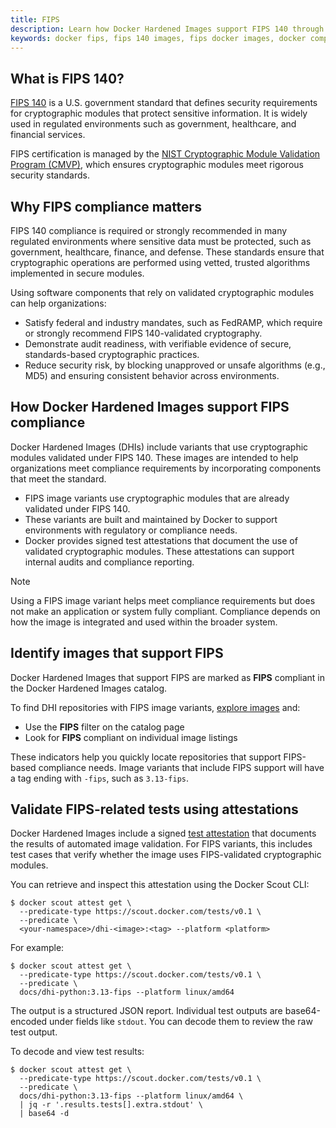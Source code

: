 ```yaml
---
title: FIPS
description: Learn how Docker Hardened Images support FIPS 140 through validated cryptographic modules to help organizations meet compliance requirements.
keywords: docker fips, fips 140 images, fips docker images, docker compliance, secure container images
---
```


## What is FIPS 140?

[FIPS 140](https://csrc.nist.gov/publications/detail/fips/140/3/final) is a U.S.
government standard that defines security requirements for cryptographic modules
that protect sensitive information. It is widely used in regulated environments
such as government, healthcare, and financial services.

FIPS certification is managed by the [NIST Cryptographic Module Validation
Program
(CMVP)](https://csrc.nist.gov/projects/cryptographic-module-validation-program),
which ensures cryptographic modules meet rigorous security standards.

## Why FIPS compliance matters

FIPS 140 compliance is required or strongly recommended in many regulated
environments where sensitive data must be protected, such as government,
healthcare, finance, and defense. These standards ensure that cryptographic
operations are performed using vetted, trusted algorithms implemented in secure
modules.

Using software components that rely on validated cryptographic modules can help organizations:

- Satisfy federal and industry mandates, such as FedRAMP, which require or
  strongly recommend FIPS 140-validated cryptography.
- Demonstrate audit readiness, with verifiable evidence of secure,
  standards-based cryptographic practices.
- Reduce security risk, by blocking unapproved or unsafe algorithms (e.g., MD5)
  and ensuring consistent behavior across environments.

## How Docker Hardened Images support FIPS compliance

Docker Hardened Images (DHIs) include variants that use cryptographic modules
validated under FIPS 140. These images are intended to help organizations meet
compliance requirements by incorporating components that meet the standard.

- FIPS image variants use cryptographic modules that are already validated under
  FIPS 140.
- These variants are built and maintained by Docker to support environments with
  regulatory or compliance needs.
- Docker provides signed test attestations that document the use of validated
  cryptographic modules. These attestations can support internal audits and
  compliance reporting.

> [!NOTE]
>
> Using a FIPS image variant helps meet compliance requirements but does not
> make an application or system fully compliant. Compliance depends on how the
> image is integrated and used within the broader system.

## Identify images that support FIPS

Docker Hardened Images that support FIPS are marked as **FIPS** compliant
in the Docker Hardened Images catalog.

To find DHI repositories with FIPS image variants, [explore images](../how-to/explore.md) and:

- Use the **FIPS** filter on the catalog page
- Look for **FIPS** compliant on individual image listings

These indicators help you quickly locate repositories that support FIPS-based
compliance needs. Image variants that include FIPS support will have a tag
ending with `-fips`, such as `3.13-fips`.

## Validate FIPS-related tests using attestations

Docker Hardened Images include a signed [test
attestation](../core-concepts/attestations.md) that documents the results of
automated image validation. For FIPS variants, this includes test cases that
verify whether the image uses FIPS-validated cryptographic modules.

You can retrieve and inspect this attestation using the Docker Scout CLI:

```console
$ docker scout attest get \
  --predicate-type https://scout.docker.com/tests/v0.1 \
  --predicate \
  <your-namespace>/dhi-<image>:<tag> --platform <platform>
```

For example:

```console
$ docker scout attest get \
  --predicate-type https://scout.docker.com/tests/v0.1 \
  --predicate \
  docs/dhi-python:3.13-fips --platform linux/amd64
```

The output is a structured JSON report. Individual test outputs are
base64-encoded under fields like `stdout`. You can decode them to review the raw
test output.

To decode and view test results:

```console
$ docker scout attest get \
  --predicate-type https://scout.docker.com/tests/v0.1 \
  --predicate \
  docs/dhi-python:3.13-fips --platform linux/amd64 \
  | jq -r '.results.tests[].extra.stdout' \
  | base64 -d
```